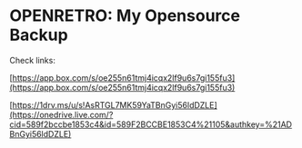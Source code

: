 OPENRETRO: My Opensource Backup
===============================

Check links:

[https://app.box.com/s/oe255n61tmj4icqx2lf9u6s7gi155fu3](https://app.box.com/s/oe255n61tmj4icqx2lf9u6s7gi155fu3)
 
[https://1drv.ms/u/s!AsRTGL7MK59YaTBnGyi56ldDZLE](https://onedrive.live.com/?cid=589f2bccbe1853c4&id=589F2BCCBE1853C4%21105&authkey=%21ADBnGyi56ldDZLE) 
